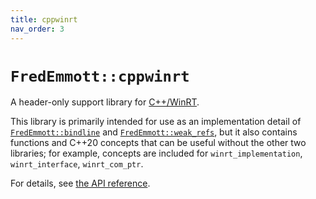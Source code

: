 ```yaml
---
title: cppwinrt
nav_order: 3
---
```


# `FredEmmott::cppwinrt`

A header-only support library for [C++/WinRT](https://github.com/microsoft/cppwinrt).

This library is primarily intended for use as an implementation detail of [`FredEmmott::bindline`](../bindline/index.md) and [`FredEmmott::weak_refs`](../weak_refs/index.md), but it also contains functions and C++20 concepts that can be useful without the other two libraries; for example, concepts are included for `winrt_implementation`, `winrt_interface`, `winrt_com_ptr`.

For details, see [the API reference](reference/index.md).